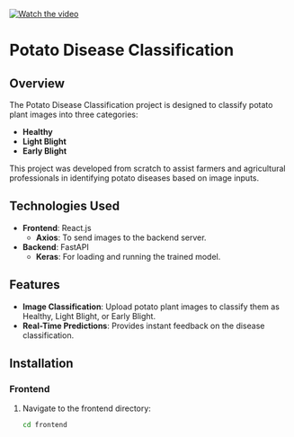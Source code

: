 <!-- [Watch the video here](https://youtu.be/3GFzs2KgkN4) -->
[![Watch the video](https://img.youtube.com/vi/3GFzs2KgkN4/0.jpg)](https://www.youtube.com/watch?v=3GFzs2KgkN4)

# Potato Disease Classification

## Overview

The Potato Disease Classification project is designed to classify potato plant images into three categories:
- **Healthy**
- **Light Blight**
- **Early Blight**

This project was developed from scratch to assist farmers and agricultural professionals in identifying potato diseases based on image inputs.

## Technologies Used

- **Frontend**: React.js
  - **Axios**: To send images to the backend server.
- **Backend**: FastAPI
  - **Keras**: For loading and running the trained model.

## Features

- **Image Classification**: Upload potato plant images to classify them as Healthy, Light Blight, or Early Blight.
- **Real-Time Predictions**: Provides instant feedback on the disease classification.

## Installation

### Frontend

1. Navigate to the frontend directory:
   ```bash
   cd frontend
